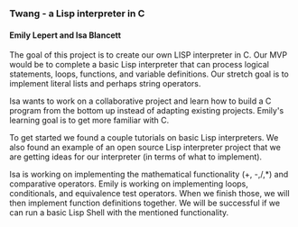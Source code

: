### Twang - a Lisp interpreter in C
#### Emily Lepert and Isa Blancett

The goal of this project is to create our own LISP interpreter in C. Our MVP would be to complete a basic Lisp interpreter that can process logical statements, loops, functions, and variable definitions. Our stretch goal is to implement literal lists and perhaps string operators.

Isa wants to work on a collaborative project and learn how to build a C program from the bottom up instead of adapting existing projects.
Emily's learning goal is to get more familiar with C.

To get started we found a couple tutorials on basic Lisp interpreters. We also found an example of an open source Lisp interpreter project that we are getting ideas for our interpreter (in terms of what to implement).

Isa is working on implementing the mathematical functionality (+, -,/,*) and comparative operators. Emily is working on implementing loops, conditionals, and equivalence test operators. When we finish those, we will then implement function definitions together. We will be successful if we can run a basic Lisp Shell with the mentioned functionality.
